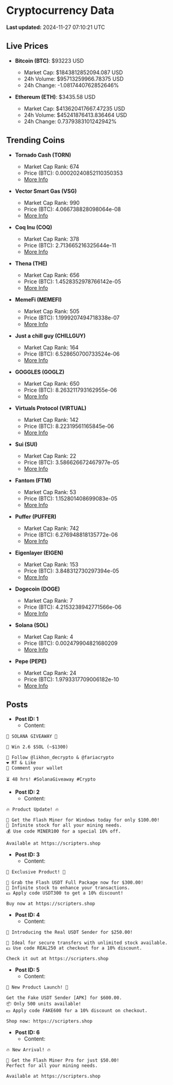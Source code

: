 # Cryptocurrency Data

**Last updated:** 2024-11-27 07:10:21 UTC

## Live Prices
- **Bitcoin (BTC)**: $93223 USD
  - Market Cap: $1843812852094.087 USD
  - 24h Volume: $95713259966.78375 USD
  - 24h Change: -1.0817440762852646%

- **Ethereum (ETH)**: $3435.58 USD
  - Market Cap: $413620417667.47235 USD
  - 24h Volume: $45241876413.836464 USD
  - 24h Change: 0.7379383101242942%

## Trending Coins
- **Tornado Cash (TORN)**
  - Market Cap Rank: 674
  - Price (BTC): 0.00020240852110350353
  - [More Info](https://www.coingecko.com/en/coins/tornado-cash)

- **Vector Smart Gas (VSG)**
  - Market Cap Rank: 990
  - Price (BTC): 4.066738828098064e-08
  - [More Info](https://www.coingecko.com/en/coins/vector-smart-gas)

- **Coq Inu (COQ)**
  - Market Cap Rank: 378
  - Price (BTC): 2.713665216325644e-11
  - [More Info](https://www.coingecko.com/en/coins/coq-inu)

- **Thena (THE)**
  - Market Cap Rank: 656
  - Price (BTC): 1.4528352978766142e-05
  - [More Info](https://www.coingecko.com/en/coins/thena)

- **MemeFi (MEMEFI)**
  - Market Cap Rank: 505
  - Price (BTC): 1.1999207494718338e-07
  - [More Info](https://www.coingecko.com/en/coins/memefi)

- **Just a chill guy (CHILLGUY)**
  - Market Cap Rank: 164
  - Price (BTC): 6.528650700733524e-06
  - [More Info](https://www.coingecko.com/en/coins/just-a-chill-guy)

- **GOGGLES (GOGLZ)**
  - Market Cap Rank: 650
  - Price (BTC): 8.263211793162955e-06
  - [More Info](https://www.coingecko.com/en/coins/goggles)

- **Virtuals Protocol (VIRTUAL)**
  - Market Cap Rank: 142
  - Price (BTC): 8.22319561165845e-06
  - [More Info](https://www.coingecko.com/en/coins/virtual-protocol)

- **Sui (SUI)**
  - Market Cap Rank: 22
  - Price (BTC): 3.586626672467977e-05
  - [More Info](https://www.coingecko.com/en/coins/sui)

- **Fantom (FTM)**
  - Market Cap Rank: 53
  - Price (BTC): 1.152801408699083e-05
  - [More Info](https://www.coingecko.com/en/coins/fantom)

- **Puffer (PUFFER)**
  - Market Cap Rank: 742
  - Price (BTC): 6.276948818135772e-06
  - [More Info](https://www.coingecko.com/en/coins/puffer)

- **Eigenlayer (EIGEN)**
  - Market Cap Rank: 153
  - Price (BTC): 3.848312730297394e-05
  - [More Info](https://www.coingecko.com/en/coins/eigenlayer)

- **Dogecoin (DOGE)**
  - Market Cap Rank: 7
  - Price (BTC): 4.2153238942771566e-06
  - [More Info](https://www.coingecko.com/en/coins/dogecoin)

- **Solana (SOL)**
  - Market Cap Rank: 4
  - Price (BTC): 0.002479904821680209
  - [More Info](https://www.coingecko.com/en/coins/solana)

- **Pepe (PEPE)**
  - Market Cap Rank: 24
  - Price (BTC): 1.9793317709006182e-10
  - [More Info](https://www.coingecko.com/en/coins/pepe)

## Posts
- **Post ID: 1**
  - Content:
```
🚀 SOLANA GIVEAWAY 🚀

🎁 Win 2.6 $SOL (~$1300)

🤝 Follow @likhon_decrypto & @fariacrypto
❤️ RT & Like
💬 Comment your wallet

⏳ 48 hrs! #SolanaGiveaway #Crypto
```

- **Post ID: 2**
  - Content:
```
🔥 Product Update! 🔥

🚀 Get the Flash Miner for Windows today for only $100.00!
🔋 Infinite stock for all your mining needs.
💰 Use code MINER100 for a special 10% off.

Available at https://scripters.shop
```

- **Post ID: 3**
  - Content:
```
🎁 Exclusive Product! 🎁

💸 Grab the Flash USDT Full Package now for $300.00!
🎉 Infinite stock to enhance your transactions.
💵 Apply code USDT300 to get a 10% discount!

Buy now at https://scripters.shop
```

- **Post ID: 4**
  - Content:
```
💎 Introducing the Real USDT Sender for $250.00!

💼 Ideal for secure transfers with unlimited stock available.
💵 Use code REAL250 at checkout for a 10% discount.

Check it out at https://scripters.shop
```

- **Post ID: 5**
  - Content:
```
🚀 New Product Launch! 🚀

Get the Fake USDT Sender [APK] for $600.00.
📦 Only 500 units available!
💵 Apply code FAKE600 for a 10% discount on checkout.

Shop now: https://scripters.shop
```

- **Post ID: 6**
  - Content:
```
🔥 New Arrival! 🔥

💸 Get the Flash Miner Pro for just $50.00!
Perfect for all your mining needs.

Available at https://scripters.shop
```

